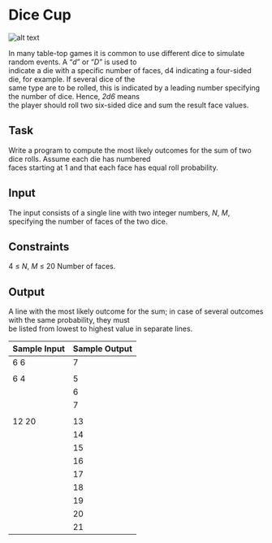 # Dice Cup

![alt text](https://open.kattis.com/problems/dicecup/file/statement/en/img-0001.png)

In many table-top games it is common to use different dice to simulate random events. A “*d*” or “*D*” is used to\
indicate a die with a specific number of faces, d4 indicating a four-sided die, for example. If several dice of the\
same type are to be rolled, this is indicated by a leading number specifying the number of dice. Hence, *2d6* means\
the player should roll two six-sided dice and sum the result face values.

## Task

Write a program to compute the most likely outcomes for the sum of two dice rolls. Assume each die has numbered\
faces starting at 1 and that each face has equal roll probability.

## Input

The input consists of a single line with two integer numbers, *N*, *M*, specifying the number of faces of the two dice.

## Constraints

4 ≤ *N*, *M* ≤ 20 Number of faces.

## Output

A line with the most likely outcome for the sum; in case of several outcomes with the same probability, they must\
be listed from lowest to highest value in separate lines.

| Sample Input | Sample Output |
| ---          | ---           |
| 6 6          | 7             |
|              |               |
| 6 4          | 5             |
|              | 6             |
|              | 7             |
|              |               |
| 12 20        | 13            |
|              | 14            |
|              | 15            |
|              | 16            |
|              | 17            |
|              | 18            |
|              | 19            |
|              | 20            |
|              | 21            |